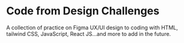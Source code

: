 # Code from Design Challenges

A collection of practice on Figma UX/UI design to coding with HTML, tailwind CSS, JavaScript, React JS...and more to add in the future.
